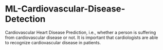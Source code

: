 # ML-Cardiovascular-Disease-Detection
Cardiovascular Heart Disease Prediction, i.e., whether a person is suffering from cardiovascular disease or not. It is important that cardiologists are able to recognize cardiovascular disease in patients.
